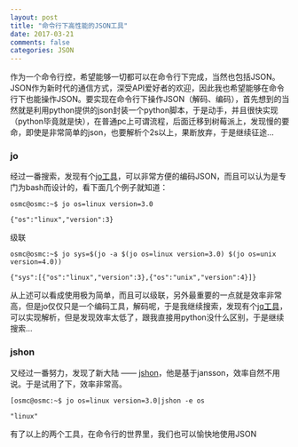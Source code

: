 ```yaml
---
layout: post
title: "命令行下高性能的JSON工具"
date: 2017-03-21
comments: false
categories: JSON
---
```


作为一个命令行控，希望能够一切都可以在命令行下完成，当然也包括JSON。JSON作为新时代的通信方式，深受API爱好者的欢迎，因此我也希望能够在命令行下也能操作JSON。要实现在命令行下操作JSON（解码、编码），首先想到的当然就是利用python提供的json封装一个python脚本，于是动手，并且很快实现（python毕竟就是快），在普通pc上可谓流程，后面迁移到树莓派上，发现慢的要命，即使是非常简单的json，也要解析个2s以上，果断放弃，于是继续征途...

### jo

经过一番搜索，发现有个[jo工具](https://github.com/jpmens/jo)，可以非常方便的编码JSON，而且可以认为是专门为bash而设计的，看下面几个例子就知道：

```
osmc@osmc:~$ jo os=linux version=3.0

{"os":"linux","version":3}
```

级联

```
osmc@osmc:~$ jo sys=$(jo -a $(jo os=linux version=3.0) $(jo os=unix version=4.0))

{"sys":[{"os":"linux","version":3},{"os":"unix","version":4}]}
```

从上述可以看成使用极为简单，而且可以级联，另外最重要的一点就是效率非常高，但是jo仅仅只是一个编码工具，解码呢，于是我继续搜索，发现有个[jq工具](https://github.com/stedolan/jq)，可以实现解析，但是发现效率太低了，跟我直接用python没什么区别，于是继续搜索...

### jshon

又经过一番努力，发现了新大陆 —— [jshon](https://github.com/keenerd/jshon.git)，他是基于jansson，效率自然不用说。于是试用了下，效率非常高。

```
[osmc@osmc:~$ jo os=linux version=3.0|jshon -e os

"linux"
```

有了以上的两个工具，在命令行的世界里，我们也可以愉快地使用JSON